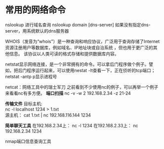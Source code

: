 # 常用的网络命令 
nslookup 进行域名查询 nslookup domain [dns-server] 如果没有指定dns-server，用系统默认的dns服务器 

WHOIS（发音为“whois”）是一种查询和响应协议，广泛用于查询存储了Internet资源注册用户等数据库，例如域名、IP地址块或自治系统 ，但也用于更广泛的其他信息。 该协议以人类可读的格式存储和提供数据库内容。

netstat显示网络连接，是一个非常拥有的命令。可以拿后门程序做个例子。譬如，把后门程序运行起来，可以使用nestat -lt查看一下，正在侦听的tcp端口； netstat -antp p显示进程号 

netcat：网络工具中的瑞士军刀
之前看到不少使用nc的例子，可以再举一个例子来看看nc有多方便。 
**端口扫描** 
nc -v -w 2 192.168.2.34 -z 21-24

**传输文件**
目标主机:  
nc -l localhost 1234 > 1.txt  
源主机： 
cat 1.txt | nc 192.168.116.144 1234

**简单聊天工具** 
在192.168.2.34上： nc -l 1234
在192.168.2.33上： nc 192.168.2.34 1234

nmap端口信息查询工具 


